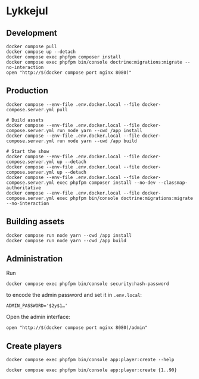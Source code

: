 # Lykkejul

## Development

``` shell name=development
docker compose pull
docker compose up --detach
docker compose exec phpfpm composer install
docker compose exec phpfpm bin/console doctrine:migrations:migrate --no-interaction
open "http://$(docker compose port nginx 8080)"
```

## Production

``` shell
docker compose --env-file .env.docker.local --file docker-compose.server.yml pull

# Build assets
docker compose --env-file .env.docker.local --file docker-compose.server.yml run node yarn --cwd /app install
docker compose --env-file .env.docker.local --file docker-compose.server.yml run node yarn --cwd /app build

# Start the show
docker compose --env-file .env.docker.local --file docker-compose.server.yml up --detach
docker compose --env-file .env.docker.local --file docker-compose.server.yml up --detach
docker compose --env-file .env.docker.local --file docker-compose.server.yml exec phpfpm composer install --no-dev --classmap-authoritative
docker compose --env-file .env.docker.local --file docker-compose.server.yml exec phpfpm bin/console doctrine:migrations:migrate --no-interaction
```

## Building assets

``` shell name=assets-build
docker compose run node yarn --cwd /app install
docker compose run node yarn --cwd /app build
```

## Administration

Run

``` shell
docker compose exec phpfpm bin/console security:hash-password
```

to encode the admin password and set it in `.env.local`:

```dotenv
ADMIN_PASSWORD='$2y$1…'
```

Open the admin interface:

``` shell
open "http://$(docker compose port nginx 8080)/admin"
```

## Create players

``` shell
docker compose exec phpfpm bin/console app:player:create --help
```

``` shell
docker compose exec phpfpm bin/console app:player:create {1..90}
```
